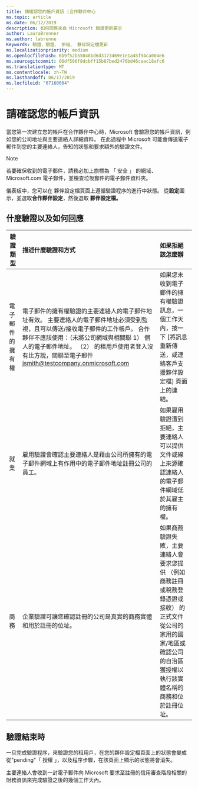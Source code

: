 ```yaml
---
title: 請確認您的帳戶資訊 |合作夥伴中心
ms.topic: article
ms.date: 06/12/2019
description: 如何回應來自 Microsoft 驗證更新要求
author: LauraBrenner
ms.author: labrenne
Keywords: 驗證，驗證、 拒絕、 夥伴設定檔更新
ms.localizationpriority: medium
ms.openlocfilehash: 6b9f52b55048bd6d3173469e1e1a45f94ca004e6
ms.sourcegitcommit: 06df500f8dcbff15b87bed2470bd46ceac18afc6
ms.translationtype: MT
ms.contentlocale: zh-TW
ms.lasthandoff: 06/17/2019
ms.locfileid: "67160604"
---
```

# <a name="verify-your-account-information"></a>請確認您的帳戶資訊

當您第一次建立您的帳戶在合作夥伴中心時，Microsoft 會驗證您的帳戶資訊，例如您的公司地址與主要連絡人詳細資料。 在此過程中 Microsoft 可能會傳送電子郵件到您的主要連絡人，告知的狀態和要求額外的驗證文件。 

>[!Note]
>若要確保收到的電子郵件，請務必加上旗標為 「 安全 」 的網域、 Microsoft.com 電子郵件，並檢查垃圾郵件的電子郵件資料夾。

儀表板中，您可以在 夥伴設定檔頁面上遵循驗證程序的進行中狀態。 從**設定**圖示，並選取**合作夥伴設定**，然後選取 **夥伴設定檔。**

## <a name="what-is-verified-and-how-to-respond"></a>什麼驗證以及如何回應

|**驗證類型**   |**描述什麼驗證和方式**   |**如果拒絕該怎麼辦**   |
|----------------------------|:-----------------------------------|:--------------------------------------|
|電子郵件的擁有權   |電子郵件的擁有權驗證的主要連絡人的電子郵件地址有效。  主要連絡人的電子郵件地址必須受到監視，且可以傳送/接收電子郵件的工作帳戶。  合作夥伴不應該使用：（未將公司網域與相關聯 1） 個人的電子郵件地址。 （2） 的租用戶使用者登入沒有比方說，關聯至電子郵件 jsmith@testcompany.onmicrosoft.com   |如果您未收到電子郵件的擁有權驗證訊息，一個工作天內，按一下 [將訊息重新傳送，或連絡客戶支援夥伴設定檔] 頁面上的連結。|
|就業 |雇用驗證會確認主要連絡人是藉由公司所擁有的電子郵件網域上有作用中的電子郵件地址註冊公司的員工。|如果雇用驗證遭到拒絕，主要連絡人可以提供文件或線上來源確認連絡人的電子郵件網域低於其雇主的擁有權。|
|商務   |企業驗證可讓您確認註冊的公司是真實的商務實體和用於註冊的位址。|如果商務驗證失敗，主要連絡人會要求您提供 （例如商務註冊或稅務登錄憑證或接收） 的正式文件從公司的家用的國家/地區或確認公司的自治區獲授權以執行該實體名稱的商務和位於註冊位址。|

## <a name="when-verification-concludes"></a>驗證結束時

一旦完成驗證程序，來驗證您的租用戶，在您的夥伴設定檔頁面上的狀態會變成從"pending"「 授權 」，以及程序步驟，在該頁面上顯示的狀態將會消失。

主要連絡人會收到一封電子郵件向 Microsoft 要求至註冊的信用審查階段相關的財務資訊來完成驗證之後的幾個工作天內。